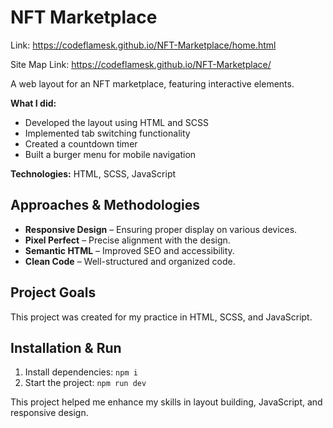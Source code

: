 # NFT Marketplace
Link: https://codeflamesk.github.io/NFT-Marketplace/home.html

Site Map Link: https://codeflamesk.github.io/NFT-Marketplace/  

A web layout for an NFT marketplace, featuring interactive elements.

**What I did:**
- Developed the layout using HTML and SCSS
- Implemented tab switching functionality
- Created a countdown timer
- Built a burger menu for mobile navigation

**Technologies:** HTML, SCSS, JavaScript

## Approaches & Methodologies

- **Responsive Design** – Ensuring proper display on various devices.
- **Pixel Perfect** – Precise alignment with the design.
- **Semantic HTML** – Improved SEO and accessibility.
- **Clean Code** – Well-structured and organized code.

## Project Goals

This project was created for my practice in HTML, SCSS, and JavaScript.

## Installation & Run

1. Install dependencies: `npm i`
2. Start the project: `npm run dev`

This project helped me enhance my skills in layout building, JavaScript, and responsive design.

